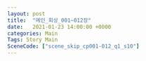 ```yaml
---
layout: post
title:  "메인_회상_001~012장"
date:   2021-01-23 14:00:00 +0000
categories: Main
Tags: Story Main
SceneCode: ["scene_skip_cp001-012_q1_s10"]
---
```

